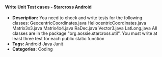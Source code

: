 #### Write Unit Test cases - Starcross Android
- **Description:**
You need to check and write tests for the following classes:
GeocentricCoordinates.java
HeliocentricCoordinates.java
Matrix3x3.java
Matrix4x4.java
RaDec.java
Vector3.java
LatLong.java
All classes are in the package "org.aossie.starcross.util". You must write at least three test for each public static function
- **Tags:**
Android
Java
Junit
- **Categories:**
Coding